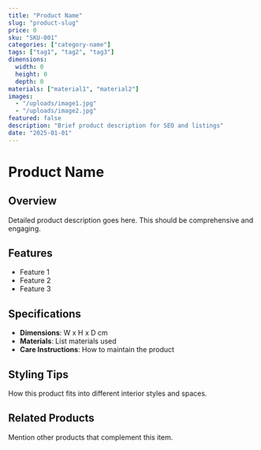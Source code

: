 ```yaml
---
title: "Product Name"
slug: "product-slug"
price: 0
sku: "SKU-001"
categories: ["category-name"]
tags: ["tag1", "tag2", "tag3"]
dimensions: 
  width: 0
  height: 0
  depth: 0
materials: ["material1", "material2"]
images:
  - "/uploads/image1.jpg"
  - "/uploads/image2.jpg"
featured: false
description: "Brief product description for SEO and listings"
date: "2025-01-01"
---
```


# Product Name

## Overview
Detailed product description goes here. This should be comprehensive and engaging.

## Features
- Feature 1
- Feature 2
- Feature 3

## Specifications
- **Dimensions**: W x H x D cm
- **Materials**: List materials used
- **Care Instructions**: How to maintain the product

## Styling Tips
How this product fits into different interior styles and spaces.

## Related Products
Mention other products that complement this item.

